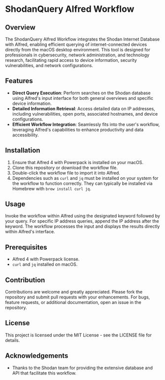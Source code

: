 # ShodanQuery Alfred Workflow

## Overview

The ShodanQuery Alfred Workflow integrates the Shodan Internet Database with Alfred, enabling efficient querying of internet-connected devices directly from the macOS desktop environment. This tool is designed for professionals in cybersecurity, network administration, and technology research, facilitating rapid access to device information, security vulnerabilities, and network configurations.

## Features

- **Direct Query Execution**: Perform searches on the Shodan database using Alfred's input interface for both general overviews and specific device information.
- **Detailed Information Retrieval**: Access detailed data on IP addresses, including vulnerabilities, open ports, associated hostnames, and device configurations.
- **Efficient Workflow Integration**: Seamlessly fits into the user's workflow, leveraging Alfred's capabilities to enhance productivity and data accessibility.

## Installation

1. Ensure that Alfred 4 with Powerpack is installed on your macOS.
2. Clone this repository or download the workflow file.
3. Double-click the workflow file to import it into Alfred.
4. Dependencies such as `curl` and `jq` must be installed on your system for the workflow to function correctly. They can typically be installed via Homebrew with `brew install curl jq`.

## Usage

Invoke the workflow within Alfred using the designated keyword followed by your query. For specific IP address queries, append the IP address after the keyword. The workflow processes the input and displays the results directly within Alfred's interface.

## Prerequisites

- Alfred 4 with Powerpack license.
- `curl` and `jq` installed on macOS.

## Contribution

Contributions are welcome and greatly appreciated. Please fork the repository and submit pull requests with your enhancements. For bugs, feature requests, or additional documentation, open an issue in the repository.

## License

This project is licensed under the MIT License - see the LICENSE file for details.

## Acknowledgements

- Thanks to the Shodan team for providing the extensive database and API that facilitate this workflow.
